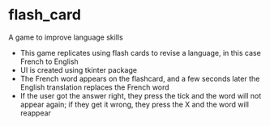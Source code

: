 # flash_card
A game to improve language skills

- This game replicates using flash cards to revise a language, in this case French to English
- UI is created using tkinter package
- The French word appears on the flashcard, and a few seconds later the English translation replaces the French word
- If the user got the answer right, they press the tick and the word will not appear again; if they get it wrong, they press the X and the word will reappear
